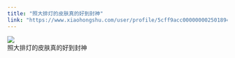 ```yaml
---
title: "照大排灯的皮肤真的好到封神"
link: "https://www.xiaohongshu.com/user/profile/5cff9acc0000000025018949/"
---
```


<img src="http://sns-webpic-qc.xhscdn.com/202409111512/03a02febdb8de0209cde09bba9d9e4dc/1040g00830tdprgq6k2205n7vjb69b2a9tm9tl00!nc_n_nwebp_mw_1" /><br />照大排灯的皮肤真的好到封神
